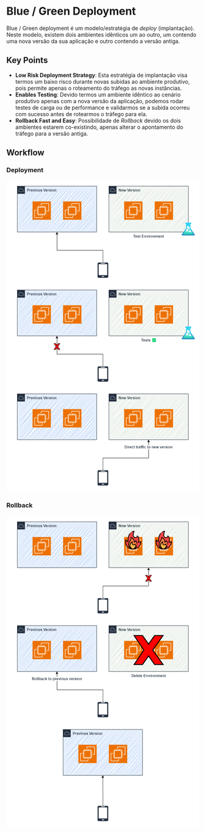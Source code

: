 # Blue / Green Deployment

Blue / Green deployment é um modelo/estratégia de *deploy* (implantação). Neste modelo, existem dois ambientes idênticos um ao outro, um contendo uma nova versão da sua aplicação e outro contendo a versão antiga.

## Key Points

- **Low Risk Deployment Strategy**: Esta estratégia de implantação visa termos um baixo risco durante novas subidas ao ambiente produtivo, pois permite apenas o roteamento do tráfego as novas instâncias.
- **Enables Testing**: Devido termos um ambiente idêntico ao cenário produtivo apenas com a nova versão da aplicação, podemos rodar testes de carga ou de performance e validarmos se a subida ocorreu com sucesso antes de rotearmos o tráfego para ela.
- **Rollback Fast and Easy**: Possibilidade de *Rollback* devido os dois ambientes estarem co-existindo, apenas alterar o apontamento do tráfego para a versão antiga.

## Workflow

### Deployment

![blue-green-deployment](../../../../../diagrams/blue-green-deployment.drawio.png)

### Rollback

![blue-green-deployment-rollback](../../../../../diagrams/blue-green-deployment-rollback.drawio.png)